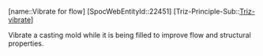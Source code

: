 ﻿---
type: TrizExample
aliases:
- Vibrate for flow
license: CC BY-SA 4.0
copyright: https://github.com/SpocWeb
IsDeleted: false
IsReadOnly: false
Confidential: public
tags: 
- Triz/Principle/Example
---
[name::Vibrate for flow]
[SpocWebEntityId::22451]
[Triz-Principle-Sub::[Triz-vibrate](tech/Triz/Sub/Triz-vibrate.md)]

Vibrate a casting mold while it is being filled to improve flow and structural properties.